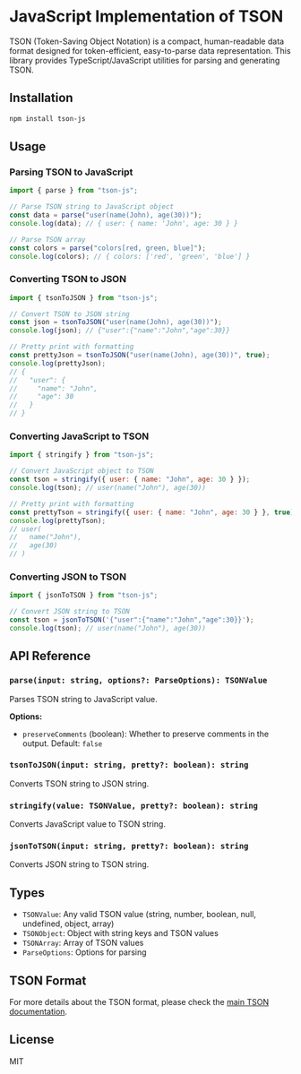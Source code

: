 # JavaScript Implementation of TSON

TSON (Token-Saving Object Notation) is a compact, human-readable data format designed for token-efficient, easy-to-parse data representation. This library provides TypeScript/JavaScript utilities for parsing and generating TSON.

## Installation

```bash
npm install tson-js
```

## Usage

### Parsing TSON to JavaScript

```javascript
import { parse } from "tson-js";

// Parse TSON string to JavaScript object
const data = parse("user(name(John), age(30))");
console.log(data); // { user: { name: 'John', age: 30 } }

// Parse TSON array
const colors = parse("colors[red, green, blue]");
console.log(colors); // { colors: ['red', 'green', 'blue'] }
```

### Converting TSON to JSON

```javascript
import { tsonToJSON } from "tson-js";

// Convert TSON to JSON string
const json = tsonToJSON("user(name(John), age(30))");
console.log(json); // {"user":{"name":"John","age":30}}

// Pretty print with formatting
const prettyJson = tsonToJSON("user(name(John), age(30))", true);
console.log(prettyJson);
// {
//   "user": {
//     "name": "John",
//     "age": 30
//   }
// }
```

### Converting JavaScript to TSON

```javascript
import { stringify } from "tson-js";

// Convert JavaScript object to TSON
const tson = stringify({ user: { name: "John", age: 30 } });
console.log(tson); // user(name("John"), age(30))

// Pretty print with formatting
const prettyTson = stringify({ user: { name: "John", age: 30 } }, true);
console.log(prettyTson);
// user(
//   name("John"),
//   age(30)
// )
```

### Converting JSON to TSON

```javascript
import { jsonToTSON } from "tson-js";

// Convert JSON string to TSON
const tson = jsonToTSON('{"user":{"name":"John","age":30}}');
console.log(tson); // user(name("John"), age(30))
```

## API Reference

### `parse(input: string, options?: ParseOptions): TSONValue`

Parses TSON string to JavaScript value.

**Options:**

- `preserveComments` (boolean): Whether to preserve comments in the output. Default: `false`

### `tsonToJSON(input: string, pretty?: boolean): string`

Converts TSON string to JSON string.

### `stringify(value: TSONValue, pretty?: boolean): string`

Converts JavaScript value to TSON string.

### `jsonToTSON(input: string, pretty?: boolean): string`

Converts JSON string to TSON string.

## Types

- `TSONValue`: Any valid TSON value (string, number, boolean, null, undefined, object, array)
- `TSONObject`: Object with string keys and TSON values
- `TSONArray`: Array of TSON values
- `ParseOptions`: Options for parsing

## TSON Format

For more details about the TSON format, please check the [main TSON documentation](https://github.com/yourusername/tson).

## License

MIT
